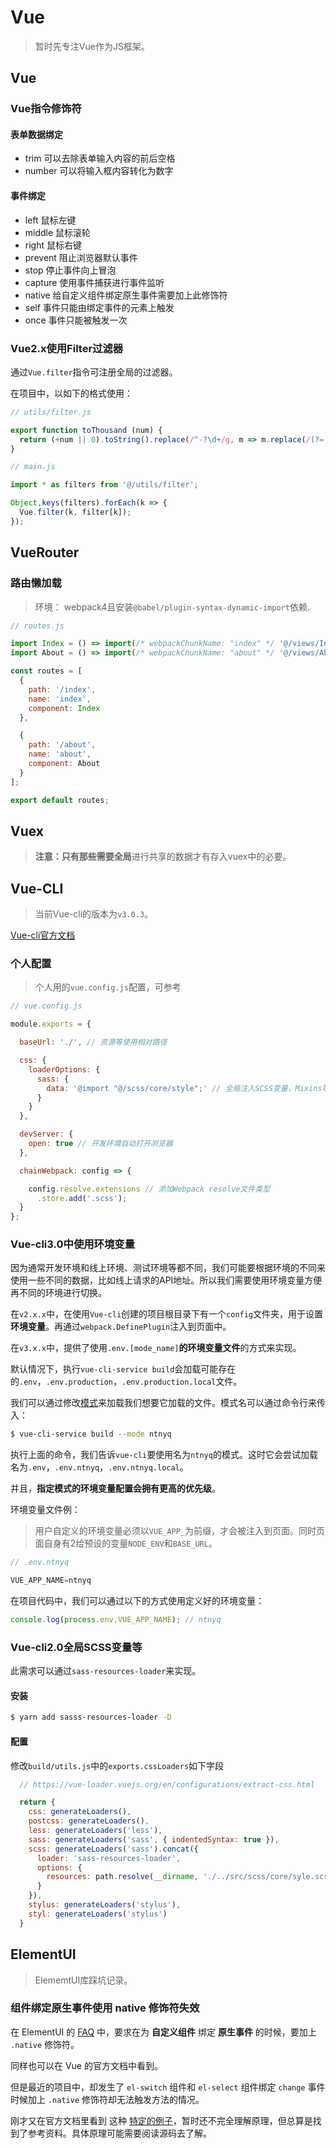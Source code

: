 # Vue

> 暂时先专注Vue作为JS框架。

## Vue

### Vue指令修饰符

#### 表单数据绑定

- trim 可以去除表单输入内容的前后空格
- number 可以将输入框内容转化为数字

#### 事件绑定

- left 鼠标左键
- middle 鼠标滚轮
- right 鼠标右键
- prevent 阻止浏览器默认事件
- stop 停止事件向上冒泡
- capture 使用事件捕获进行事件监听
- native 给自定义组件绑定原生事件需要加上此修饰符
- self 事件只能由绑定事件的元素上触发
- once 事件只能被触发一次

### Vue2.x使用Filter过滤器

通过`Vue.filter`指令可注册全局的过滤器。

在项目中，以如下的格式使用：

``` js
// utils/filter.js

export function toThousand (num) {
  return (+num || 0).toString().replace(/^-?\d+/g, m => m.replace(/(?=(?!\b)(\d{3})+$)/g, ','));
}
```

``` js
// main.js

import * as filters from '@/utils/filter';

Object,keys(filters).forEach(k => {
  Vue.filter(k, filter[k]);
});
```

## VueRouter

### 路由懒加载

> 环境： webpack4且安装`@babel/plugin-syntax-dynamic-import`依赖.

``` js
// routes.js

import Index = () => import(/* webpackChunkName: "index" */ '@/views/Index');
import About = () => import(/* webpackChunkName: "about" */ '@/views/About');

const routes = [
  {
  	path: '/index',
  	name: 'index',
  	component: Index
  },

  {
  	path: '/about',
  	name: 'about',
  	component: About
  }
];

export default routes;
```

## Vuex

> **注意：**只有那些需要**全局**进行共享的数据才有存入vuex中的必要。

## Vue-CLI

> 当前Vue-cli的版本为`v3.0.3`。

[Vue-cli官方文档](https://cli.vuejs.org/)

### 个人配置

> 个人用的`vue.config.js`配置，可参考

``` js
// vue.config.js

module.exports = {

  baseUrl: './', // 资源等使用相对路径

  css: {
    loaderOptions: {
      sass: {
        data: '@import "@/scss/core/style";' // 全局注入SCSS变量，Mixins等
      }
    }
  },

  devServer: {
    open: true // 开发环境自动打开浏览器
  },

  chainWebpack: config => {

    config.resolve.extensions // 添加Webpack resolve文件类型
      .store.add('.scss');
  }
};

```

### Vue-cli3.0中使用环境变量

因为通常开发环境和线上环境、测试环境等都不同，我们可能要根据环境的不同来使用一些不同的数据，比如线上请求的API地址。所以我们需要使用环境变量方便再不同的环境进行切换。

在`v2.x.x`中，在使用`Vue-cli`创建的项目根目录下有一个`config`文件夹，用于设置**环境变量**。再通过`webpack.DefinePlugin`注入到页面中。

在`v3.x.x`中，提供了使用`.env.[mode_name]`**的环境变量文件**的方式来实现。

默认情况下，执行`vue-cli-service build`会加载可能存在的`.env`，`.env.production`，`.env.production.local`文件。

我们可以通过修改[模式](https://cli.vuejs.org/zh/guide/mode-and-env.html#%E6%A8%A1%E5%BC%8F)来加载我们想要它加载的文件。模式名可以通过命令行来传入：

``` bash
$ vue-cli-service build --mode ntnyq
```

执行上面的命令，我们告诉`vue-cli`要使用名为`ntnyq`的模式。这时它会尝试加载名为`.env`，`.env.ntnyq`，`.env.ntnyq.local`。

并且，**指定模式的环境变量配置会拥有更高的优先级**。

环境变量文件例：

> 用户自定义的环境变量必须以`VUE_APP_`为前缀，才会被注入到页面。同时页面自身有2给预设的变量`NODE_ENV`和`BASE_URL`。

``` js
// .env.ntnyq

VUE_APP_NAME=ntnyq
```

在项目代码中，我们可以通过以下的方式使用定义好的环境变量：

``` js
console.log(process.env.VUE_APP_NAME); // ntnyq
```
### Vue-cli2.0全局SCSS变量等

此需求可以通过`sass-resources-loader`来实现。

#### 安装

``` bash
$ yarn add sasss-resources-loader -D
```

#### 配置

修改`build/utils.js`中的`exports.cssLoaders`如下字段

``` js
  // https://vue-loader.vuejs.org/en/configurations/extract-css.html

  return {
    css: generateLoaders(),
    postcss: generateLoaders(),
    less: generateLoaders('less'),
    sass: generateLoaders('sass', { indentedSyntax: true }),
    scss: generateLoaders('sass').concat({
      loader: 'sass-resources-loader',
      options: {
        resources: path.resolve(__dirname, './../src/scss/core/syle.scss')
      }
    }),
    stylus: generateLoaders('stylus'),
    styl: generateLoaders('stylus')
  }
```

## ElementUI

> ElememtUI库踩坑记录。

### 组件绑定原生事件使用 native 修饰符失效

在 ElementUI 的 [FAQ](https://github.com/ElemeFE/element/blob/dev/FAQ.md) 中，要求在为 **自定义组件** 绑定 **原生事件** 的时候，要加上 `.native` 修饰符。

同样也可以在 Vue 的官方文档中看到。

但是最近的项目中，却发生了 `el-switch` 组件和 `el-select` 组件绑定 `change` 事件时候加上 `.native` 修饰符却无法触发方法的情况。

刚才又在官方文档里看到 这种 [特定的例子](https://cn.vuejs.org/v2/guide/components-custom-events.html#%E5%B0%86%E5%8E%9F%E7%94%9F%E4%BA%8B%E4%BB%B6%E7%BB%91%E5%AE%9A%E5%88%B0%E7%BB%84%E4%BB%B6)，暂时还不完全理解原理，但总算是找到了参考资料。具体原理可能需要阅读源码去了解。





